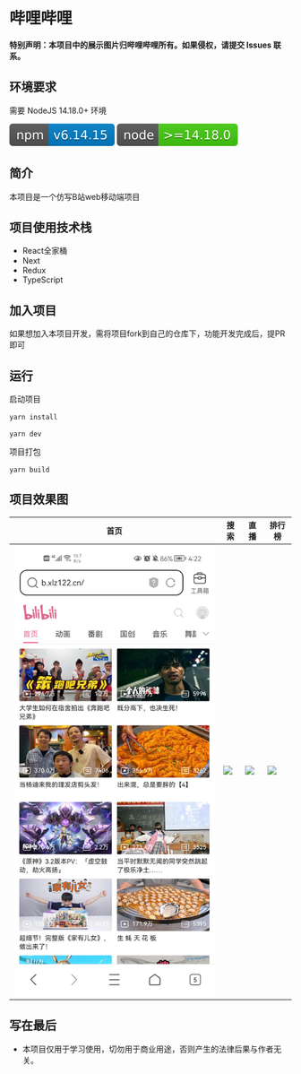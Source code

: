 # 哔哩哔哩

**特别声明：本项目中的展示图片归哔哩哔哩所有。如果侵权，请提交 Issues 联系。**

## 环境要求

需要 NodeJS 14.18.0+ 环境

![](./public/design-sketch/npm-6.14.15.svg)
![](./public/design-sketch/node-14.18.0.svg)

## 简介

本项目是一个仿写B站web移动端项目

## 项目使用技术栈

* React全家桶
* Next
* Redux
* TypeScript

## 加入项目

如果想加入本项目开发，需将项目fork到自己的仓库下，功能开发完成后，提PR即可

## 运行

启动项目

```
yarn install
```

```
yarn dev
```

项目打包

```
yarn build
```

## 项目效果图

|首页|搜索|直播|排行榜|
|---|---|---|---|
|![](./public/design-sketch/home.jpg)|![](./public/design-sketch/movies.jpg)|![](./public/design-sketch/videos.jpg)|![](./public/design-sketch/mine.jpg)|


## 写在最后

* 本项目仅用于学习使用，切勿用于商业用途，否则产生的法律后果与作者无关。
